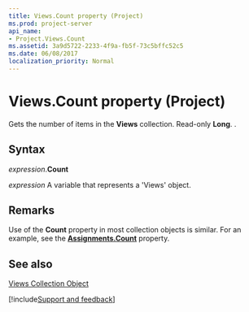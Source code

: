 ```yaml
---
title: Views.Count property (Project)
ms.prod: project-server
api_name:
- Project.Views.Count
ms.assetid: 3a9d5722-2233-4f9a-fb5f-73c5bffc52c5
ms.date: 06/08/2017
localization_priority: Normal
---
```



# Views.Count property (Project)

Gets the number of items in the  **Views** collection. Read-only **Long**. .


## Syntax

_expression_.**Count**

_expression_ A variable that represents a 'Views' object.


## Remarks

Use of the  **Count** property in most collection objects is similar. For an example, see the **[Assignments.Count](Project.Assignments.Count.md)** property.


## See also


[Views Collection Object](Project.views(object).md)

[!include[Support and feedback](~/includes/feedback-boilerplate.md)]